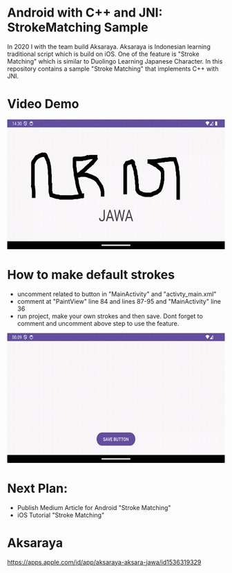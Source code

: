 # Android with C++ and JNI: StrokeMatching Sample

In 2020 I with the team build Aksaraya. Aksaraya is Indonesian learning traditional script which is build on iOS. One of the feature is "Stroke Matching" which is similar to Duolingo Learning Japanese Character. In this repository contains a sample "Stroke Matching" that implements C++ with JNI.

# Video Demo
<img src="Jawa.gif" width="600" height="300" />

# How to make default strokes
-  uncomment related to button in "MainActivity" and "activty_main.xml"
-  comment at "PaintView" line 84 and lines 87-95 and "MainActivity" line 36
-  run project, make your own strokes and then save.
Dont forget to comment and uncomment above step to use the feature.

<img src="default.gif" width="600" height="300" />

# Next Plan:
- Publish Medium Article for Android "Stroke Matching"
- iOS Tutorial "Stroke Matching"

# Aksaraya
https://apps.apple.com/id/app/aksaraya-aksara-jawa/id1536319329
